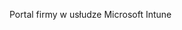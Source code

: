 <Token xmlns:xlink="http://www.w3.org/1999/xlink">Portal firmy w usłudze Microsoft Intune</Token>

<!--HONumber=May16_HO1-->


